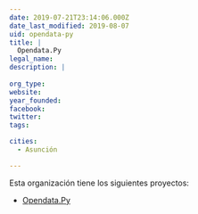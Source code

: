```yaml
---
date: 2019-07-21T23:14:06.000Z
date_last_modified: 2019-08-07
uid: opendata-py
title: |
  Opendata.Py
legal_name: 
description: |
  
org_type: 
website: 
year_founded: 
facebook: 
twitter: 
tags:

cities: 
  - Asunción

---
```


Esta organización tiene los siguientes proyectos:

- [Opendata.Py](/proyectos/opendata-py)
